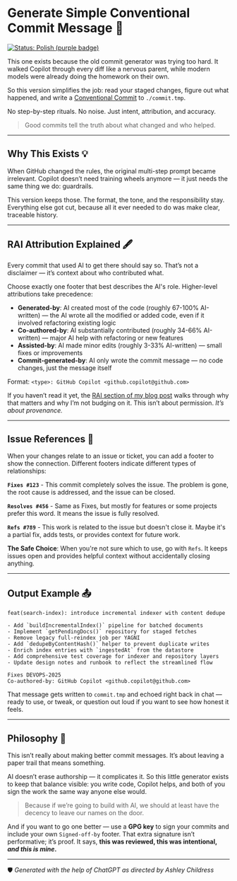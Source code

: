 # Generate Simple Conventional Commit Message 🧠

[![Status: Polish (purple badge)](https://img.shields.io/badge/status-polish-9B5DE5.svg)]()

This one exists because the old commit generator was trying too hard. It walked Copilot through every diff like a nervous parent, while modern models were already doing the homework on their own.

So this version simplifies the job: read your staged changes, figure out what happened, and write a [Conventional Commit](https://www.conventionalcommits.org/en/v1.0.0/) to `./commit.tmp`.

No step-by-step rituals. No noise. Just intent, attribution, and accuracy.

> Good commits tell the truth about what changed and who helped.

---

## Why This Exists 💡

When GitHub changed the rules, the original multi-step prompt became irrelevant. Copilot doesn’t need training wheels anymore — it just needs the same thing we do: guardrails.

This version keeps those. The format, the tone, and the responsibility stay. Everything else got cut, because all it ever needed to do was make clear, traceable history.

---

## RAI Attribution Explained 🖋️

Every commit that used AI to get there should say so. That’s not a disclaimer — it’s context about who contributed what.

Choose exactly one footer that best describes the AI's role. Higher-level attributions take precedence:

- **Generated-by**: AI created most of the code (roughly 67-100% AI-written) — the AI wrote all the modified or added code, even if it involved refactoring existing logic
- **Co-authored-by**: AI substantially contributed (roughly 34-66% AI-written) — major AI help with refactoring or new features
- **Assisted-by**: AI made minor edits (roughly 3-33% AI-written) — small fixes or improvements
- **Commit-generated-by**: AI only wrote the commit message — no code changes, just the message itself

Format: `<type>: GitHub Copilot <github.copilot@github.com>`

If you haven’t read it yet, the [RAI section of my blog post](https://dev.to/anchildress1/can-we-set-the-record-straight-ai-content-and-a-bit-of-sanity-1inj#5-ai-code-is-ai-content-writers-you-too) walks through why that matters and why I’m not budging on it. This isn’t about permission. _It’s about provenance._

---

## Issue References 🔗

When your changes relate to an issue or ticket, you can add a footer to show the connection. Different footers indicate different types of relationships:

**`Fixes #123`** - This commit completely solves the issue. The problem is gone, the root cause is addressed, and the issue can be closed.

**`Resolves #456`** - Same as Fixes, but mostly for features or some projects prefer this word. It means the issue is fully resolved.

**`Refs #789`** - This work is related to the issue but doesn't close it. Maybe it's a partial fix, adds tests, or provides context for future work.

**The Safe Choice**: When you're not sure which to use, go with `Refs`. It keeps issues open and provides helpful context without accidentally closing anything.

---

## Output Example 📤

```text
feat(search-index): introduce incremental indexer with content dedupe

- Add `buildIncrementalIndex()` pipeline for batched documents
- Implement `getPendingDocs()` repository for staged fetches
- Remove legacy full-reindex job per YAGNI
- Add `dedupeByContentHash()` helper to prevent duplicate writes
- Enrich index entries with `ingestedAt` from the datastore
- Add comprehensive test coverage for indexer and repository layers
- Update design notes and runbook to reflect the streamlined flow

Fixes DEVOPS-2025
Co-authored-by: GitHub Copilot <github.copilot@github.com>
```

That message gets written to `commit.tmp` and echoed right back in chat — ready to use, or tweak, or question out loud if you want to see how honest it feels.

---

## Philosophy 🧭

This isn’t really about making better commit messages. It’s about leaving a paper trail that means something.

AI doesn’t erase authorship — it complicates it. So this little generator exists to keep that balance visible: you write code, Copilot helps, and both of you sign the work the same way anyone else would.

> Because if we’re going to build with AI, we should at least have the decency to leave our names on the door.

And if you want to go one better — use a **GPG key** to sign your commits and include your own `Signed-off-by` footer. That extra signature isn’t performative; it’s proof. It says, **this was reviewed, this was intentional, _and this is mine_.**

---

🛡️ _Generated with the help of ChatGPT as directed by Ashley Childress_
